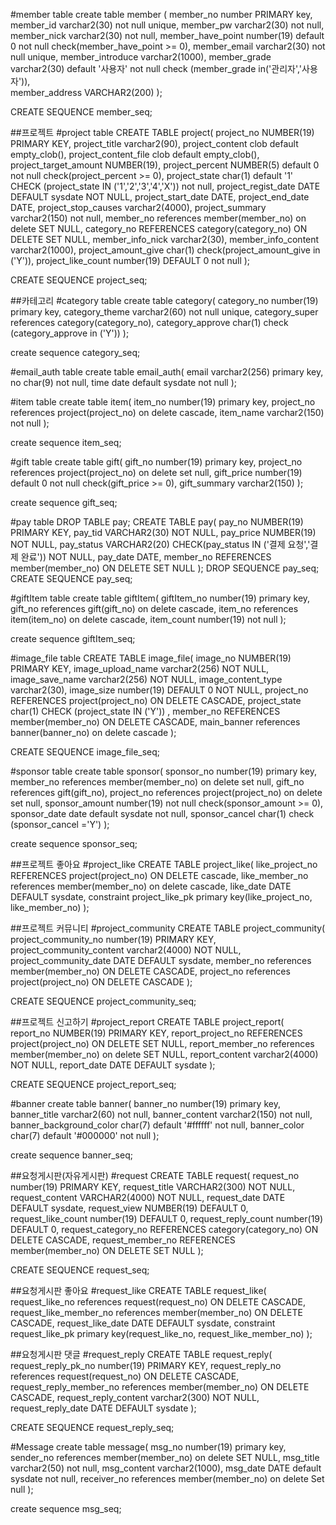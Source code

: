 #member table
create table member (
member_no number PRIMARY key,
member_id varchar2(30) not null unique,
member_pw varchar2(30) not null,
member_nick varchar2(30) not null,
member_have_point number(19) default 0 not null check(member_have_point >= 0),
member_email varchar2(30) not null unique,
member_introduce varchar2(1000),
member_grade varchar2(30) default '사용자' not null check (member_grade in('관리자','사용자')),   
member_address VARCHAR2(200)
);

CREATE SEQUENCE member_seq;


##프로젝트
#project table
CREATE TABLE project(
project_no NUMBER(19) PRIMARY KEY,
project_title varchar2(90),
project_content clob default empty_clob(),
project_content_file clob default empty_clob(),
project_target_amount NUMBER(19),
project_percent NUMBER(5) default 0 not null check(project_percent >= 0),
project_state char(1) default '1' CHECK (project_state IN ('1','2','3','4','X')) not null,
project_regist_date DATE DEFAULT sysdate NOT NULL,
project_start_date DATE,
project_end_date DATE,
project_stop_causes varchar2(4000),
project_summary varchar2(150) not null,
member_no references member(member_no) on delete SET NULL,
category_no REFERENCES category(category_no) ON DELETE SET NULL,
member_info_nick varchar2(30),
member_info_content varchar2(1000),
project_amount_give char(1) check(project_amount_give in ('Y')),
project_like_count number(19) DEFAULT 0 not null
);

CREATE SEQUENCE project_seq;


##카테고리
#category table
create table category(
category_no number(19) primary key,
category_theme varchar2(60) not null unique,
category_super references category(category_no),
category_approve char(1) check (category_approve in ('Y'))
);

create sequence category_seq;


#email_auth table
create table email_auth(
    email varchar2(256) primary key,
    no char(9) not null,
    time date default sysdate not null
);


#item table
create table item(
item_no number(19) primary key,
project_no references project(project_no) on delete cascade,
item_name varchar2(150) not null
);


create sequence item_seq;


#gift table
create table gift(
gift_no number(19) primary key,
project_no references project(project_no) on delete set null,
gift_price number(19) default 0 not null check(gift_price >= 0),
gift_summary varchar2(150)
);

create sequence gift_seq;

#pay table
DROP TABLE pay;
CREATE TABLE pay(
pay_no NUMBER(19) PRIMARY KEY,
pay_tid VARCHAR2(30) NOT NULL,
pay_price NUMBER(19) NOT NULL,
pay_status VARCHAR2(20) CHECK(pay_status IN ('결제 요청','결제 완료')) NOT NULL,
pay_date DATE,
member_no REFERENCES member(member_no) ON DELETE SET NULL
);
DROP SEQUENCE pay_seq;
CREATE SEQUENCE pay_seq;


#giftItem table
create table giftItem(
giftItem_no number(19) primary key,
gift_no references gift(gift_no) on delete cascade,
item_no references item(item_no) on delete cascade,
item_count number(19) not null
);

create sequence giftItem_seq;

#image_file table
CREATE TABLE image_file(
image_no NUMBER(19) PRIMARY KEY,
image_upload_name varchar2(256) NOT NULL,
image_save_name varchar2(256) NOT NULL,
image_content_type varchar2(30),
image_size number(19) DEFAULT 0 NOT NULL,
project_no REFERENCES project(project_no) ON DELETE CASCADE,
project_state char(1) CHECK (project_state IN ('Y')) ,
member_no REFERENCES member(member_no) ON DELETE CASCADE,
main_banner references banner(banner_no) on delete cascade
);

CREATE SEQUENCE image_file_seq;


#sponsor table
create table sponsor(
sponsor_no number(19) primary key,
member_no references member(member_no) on delete set null,
gift_no references gift(gift_no),
project_no references project(project_no) on delete set null,
sponsor_amount number(19) not null check(sponsor_amount >= 0),
sponsor_date date default sysdate not null,
sponsor_cancel char(1) check (sponsor_cancel ='Y')
);

create sequence sponsor_seq;


##프로젝트 좋아요
#project_like
CREATE TABLE project_like(
like_project_no REFERENCES project(project_no) ON DELETE cascade,
like_member_no references member(member_no) on delete cascade,
like_date DATE DEFAULT sysdate,
constraint project_like_pk primary key(like_project_no, like_member_no) 
);

##프로젝트 커뮤니티 
#project_community
CREATE TABLE project_community(
project_community_no number(19) PRIMARY KEY,
project_community_content varchar2(4000) NOT NULL,
project_community_date DATE DEFAULT sysdate,
member_no references member(member_no) ON DELETE CASCADE,
project_no references project(project_no) ON DELETE CASCADE 
);

CREATE SEQUENCE project_community_seq;


##프로젝트 신고하기
#project_report
CREATE TABLE project_report(
report_no NUMBER(19) PRIMARY KEY,
report_project_no REFERENCES project(project_no) ON DELETE SET NULL,
report_member_no references member(member_no) on delete SET NULL,
report_content varchar2(4000) NOT NULL,
report_date DATE DEFAULT sysdate
);

CREATE SEQUENCE project_report_seq;


#banner
create table banner(
banner_no number(19) primary key,
banner_title varchar2(60) not null,
banner_content varchar2(150) not null, 
banner_background_color char(7) default '#ffffff' not null,
banner_color char(7) default '#000000' not null
);

create sequence banner_seq;

##요청게시판(자유게시판)
#request
CREATE TABLE request(
request_no number(19) PRIMARY KEY,
request_title VARCHAR2(300) NOT NULL,
request_content VARCHAR2(4000) NOT NULL,
request_date DATE DEFAULT sysdate,
request_view NUMBER(19) DEFAULT 0,
request_like_count number(19) DEFAULT 0,
request_reply_count number(19) DEFAULT 0,
request_category_no REFERENCES category(category_no) ON DELETE CASCADE,
request_member_no REFERENCES member(member_no) ON DELETE SET NULL
);

CREATE SEQUENCE request_seq;

##요청게시판 좋아요
#request_like
CREATE TABLE request_like(
request_like_no references request(request_no) ON DELETE CASCADE,
request_like_member_no references member(member_no) ON DELETE CASCADE,
request_like_date DATE DEFAULT sysdate,
constraint request_like_pk primary key(request_like_no, request_like_member_no) 
);

##요청게시판 댓글
#request_reply
CREATE TABLE request_reply(
request_reply_pk_no number(19) PRIMARY KEY,
request_reply_no references request(request_no) ON DELETE CASCADE,
request_reply_member_no references member(member_no) ON DELETE CASCADE,
request_reply_content varchar2(300) NOT NULL,
request_reply_date DATE DEFAULT sysdate
);

CREATE SEQUENCE request_reply_seq;


#Message
create table message(
    msg_no number(19) primary key,
    sender_no references member(member_no) on delete SET NULL,
    msg_title varchar2(50) not null,
    msg_content varchar2(1000),
    msg_date DATE default sysdate not null,
    receiver_no references member(member_no) on delete Set null
);

create sequence msg_seq;

